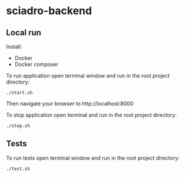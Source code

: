 # sciadro-backend

## Local run

Install:
- Docker
- Docker composer

To run application open terminal window and run in the root project directory:

```./start.sh```

Then navigate your browser to http://localhost:8000

To stop application open terminal and run in the root project directory:

```./stop.sh```

## Tests

To run tests open terminal window and run in the root project directory:

```./test.sh```
